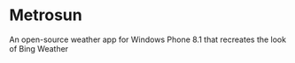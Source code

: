 # Metrosun
An open-source weather app for Windows Phone 8.1 that recreates the look of Bing Weather
